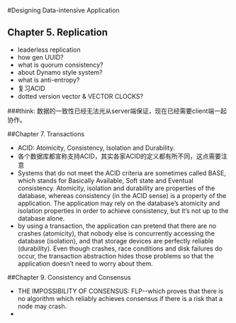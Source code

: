 #Designing Data-intensive Application
## Chapter 5. Replication
- leaderless replication
- how gen UUID?
- what is quorum consistency?
- about Dynamo style system?
- what is anti-entropy?
- 复习ACID
- dotted version vector & VECTOR CLOCKS?

###think:
数据的一致性已经无法光从server端保证，现在已经需要client端一起协作。

##Chapter 7. Transactions
- ACID: Atomicity, Consistency, Isolation and Durability.
- 各个数据库都宣称支持ACID，其实各家ACID的定义都有所不同，这点需要注意
- Systems that do not meet the ACID criteria are sometimes called BASE, which stands for Basically Available, Soft state and Eventual consistency.
Atomicity, isolation and durability are properties of the database, whereas consistency (in the ACID sense) is a property of the application. The application may rely on the database’s atomicity and isolation properties in order to achieve consistency, but it’s not up to the database alone.
- by using a transaction, the application can pretend that there are no crashes (atomicity), that nobody else is concurrently accessing the database (isolation), and that storage devices are perfectly reliable (durability). Even though crashes, race conditions and disk failures do occur, the transaction abstraction hides those problems so that the application doesn’t need to worry about them.

##Chapter 9. Consistency and Consensus
- THE IMPOSSIBILITY OF CONSENSUS: FLP--which proves that there is no algorithm which reliably achieves consensus if there is a risk that a node may crash.
- 